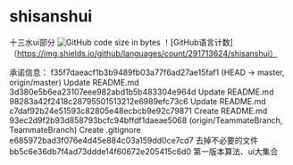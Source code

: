 # shisanshui
十三水ui部分
![GitHub code size in bytes](https://img.shields.io/github/languages/code-size/291713624/shisanshui)
！[GitHub语言计数] （https://img.shields.io/github/languages/count/291713624/shisanshui）

承诺信息：
f35f7daeacf1b3b9489fb03a77f6ad27ae15faf1 (HEAD -> master, origin/master) Update README.md
3d380e5b6ea23107eee982abd1b5b483304e964d Update README.md
98283a42f2418c28795501513212e6989efc73c6 Update README.md
c7daf92b24e51593c82805e48ecbcb9e92c79871 Create README.md
93ec2d9f2b93d858793bcfc94bffdf1daeae5068 (origin/TeammateBranch, TeammateBranch) Create .gitignore
e685972bad3f076e4d45e884c03a159dd0ce7cd7 去掉不必要的文件
bb5c6e36db7f4ad73ddde14f60672e205415c6d0 第一版本算法、ui大集合
